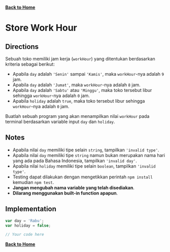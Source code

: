 [**Back to Home**](./../README.md)

# Store Work Hour

## Directions

Sebuah toko memiliki jam kerja (`workHour`) yang ditentukan berdasarkan kriteria sebagai berikut:

- Apabila `day` adalah `'Senin'` sampai `'Kamis'`, maka `workHour`-nya adalah `9` jam.
- Apabila `day` adalah `'Jumat'`, maka `workHour`-nya adalah `8` jam.
- Apabila `day` adalah `'Sabtu'` atau `'Minggu'`, maka toko tersebut libur sehingga `workHour`-nya adalah `0` jam.
- Apabila `holiday` adalah `true`, maka toko tersebut libur sehingga `workHour`-nya adalah `0` jam.

Buatlah sebuah program yang akan menampilkan nilai `workHour` pada terminal berdasarkan variable input `day` dan `holiday`.

## Notes

- Apabila nilai `day` memiliki tipe selain `string`, tampilkan `'invalid type'`.
- Apabila nilai `day` memiliki tipe `string` namun bukan merupakan nama hari yang ada pada Bahasa Indonesia, tampilkan `'invalid day'`.
- Apabila nilai `holiday` memiliki tipe selain `boolean`, tampilkan `'invalid type'`.
- Testing dapat dilakukan dengan mengetikkan perintah `npm install` kemudian `npm test`.
- **Jangan mengubah nama variable yang telah disediakan**.
- **Dilarang menggunakan built-in function apapun**.

## Implementation

```javascript
var day = 'Rabu';
var holiday = false;

// Your code here
```

[**Back to Home**](./../README.md)
